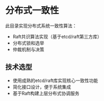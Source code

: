# 分布式一致性

此目录实现分布式系统一致性算法：
- Raft共识算法实现（基于etcd/raft第三方库）
- 分布式锁和选举
- 仲裁机制与决策

## 技术选型
- 使用成熟的etcd/raft库实现核心一致性功能
- 简化接口设计，便于系统集成
- 基于Raft构建上层分布式协调服务
